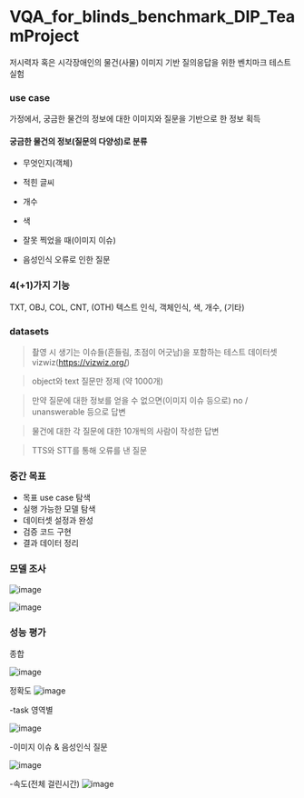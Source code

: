 # VQA_for_blinds_benchmark_DIP_TeamProject

저시력자 혹은 시각장애인의 물건(사물) 이미지 기반 질의응답을 위한 벤치마크 테스트 실험

### use case

가정에서, 궁금한 물건의 정보에 대한 이미지와 질문을 기반으로 한 정보 획득

#### 궁금한 물건의 정보(질문의 다양성)로 분류

- 무엇인지(객체)

- 적힌 글씨

- 개수

- 색
  
- 잘못 찍었을 때(이미지 이슈)

- 음성인식 오류로 인한 질문

### 4(+1)가지 기능
TXT, OBJ, COL, CNT, (OTH)
텍스트 인식, 객체인식, 색, 개수, (기타)


### datasets
>촬영 시 생기는 이슈들(흔들림, 초점이 어긋남)을 포함하는 테스트 데이터셋 vizwiz(https://vizwiz.org/)

>object와 text 질문만 정제 (약 1000개)

>만약 질문에 대한 정보를 얻을 수 없으면(이미지 이슈 등으로) no / unanswerable 등으로 답변

>물건에 대한 각 질문에 대한 10개씩의 사람이 작성한 답변

>TTS와 STT를 통해 오류를 낸 질문

### 중간 목표

- 목표 use case 탐색
- 실행 가능한 모델 탐색
- 데이터셋 설정과 완성
- 검증 코드 구현
- 결과 데이터 정리

### 모델 조사
![image](https://github.com/ldh-Hoon/VQA_for_blinds_benchmark_DIP_TeamProject/assets/139981434/4b75bddc-5bd9-4bfe-8b24-50d0d809f70e)

![image](https://github.com/ldh-Hoon/VQA_for_blinds_benchmark_DIP_TeamProject/assets/139981434/7a6e0fce-3856-4fab-9245-c44f39801ad9)

### 성능 평가

종합 

![image](https://github.com/ldh-Hoon/VQA_for_blinds_benchmark_DIP_TeamProject/assets/139981434/31b70b53-74df-4ac6-b5c0-8c6b724a18b2)


정확도
![image](https://github.com/ldh-Hoon/VQA_for_blinds_benchmark_DIP_TeamProject/assets/139981434/f2fada16-509a-4a34-b71d-c4bdd589367a)

-task 영역별

![image](https://github.com/ldh-Hoon/VQA_for_blinds_benchmark_DIP_TeamProject/assets/139981434/c41c8a39-9253-42ad-8187-2fb50972b33c)

-이미지 이슈 & 음성인식 질문

![image](https://github.com/ldh-Hoon/VQA_for_blinds_benchmark_DIP_TeamProject/assets/139981434/38fdbbe6-48a9-482e-86b9-4520386e0359)

-속도(전체 걸린시간)
![image](https://github.com/ldh-Hoon/VQA_for_blinds_benchmark_DIP_TeamProject/assets/139981434/b58c7f49-1468-4dfc-8020-28545ba6111f)



